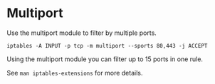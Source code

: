 # Multiport

Use the multiport module to filter by multiple ports.

``` shell
iptables -A INPUT -p tcp -m multiport --sports 80,443 -j ACCEPT
```
Using the multiport module you can filter up to 15 ports in one rule.

See `man iptables-extensions` for more details.
